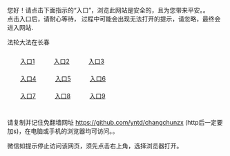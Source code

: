 您好！请点击下面指示的“入口”，浏览此网站是安全的，且为您带来平安。。 <br/>
点击入口后，请耐心等待， 过程中可能会出现无法打开的提示，请忽略，最终会进入网站. </br>

法轮大法在长春<br/>
<div style="padding:10px"><a style="margin:20px" target="_blank" href="https://d126qzokzieqza.cloudfront.net/2Qpsp?qewrjc" id="ccLink1" rel="nofollow">入口1</a> <a target="_blank" style="margin:20px" href="https://d2srmf6lakvp4w.cloudfront.net/2Qpsp?cnwpihsa" id="ccLink2" rel="nofollow">入口2</a> <a style="margin:20px" target="_blank" href="https://d2osxr6gavr3y2.cloudfront.net/2Qpsp?iyavnf" id="ccLink3" rel="nofollow">入口3</a></div>

<div style="padding:10px" ><a style="margin:20px" target="_blank" href="https://d126qzokzieqza.cloudfront.net/2Qpsp?qewrjc" id="ccLink4" rel="nofollow">入口4</a> <a style="margin:20px" href="https://d2srmf6lakvp4w.cloudfront.net/2Qpsp?cnwpihsa" target="_blank" id="ccLink5" rel="nofollow">入口5</a> <a style="margin:20px" href="https://d2osxr6gavr3y2.cloudfront.net/2Qpsp?iyavnf" target="_blank" id="ccLink6" rel="nofollow">入口6</a></div>

<div style="padding:10px"><a style="margin:20px" target="_blank" href="https://d126qzokzieqza.cloudfront.net/2Qpsp?qewrjc" id="ccLink7" rel="nofollow">入口7</a> <a style="margin:20px" href="https://d2srmf6lakvp4w.cloudfront.net/2Qpsp?cnwpihsa" target="_blank" id="ccLink8" rel="nofollow">入口8</a> <a style="margin:20px" target="_blank" href="https://d2osxr6gavr3y2.cloudfront.net/2Qpsp?iyavnf" id="ccLink9" rel="nofollow">入口9</a></div>

<br/>



请复制并记住免翻墙网址 https://github.com/yntd/changchunzx (http后一定要加s)，在电脑或手机的浏览器均可访问。。<br/>

微信如提示停止访问该网页，须先点击右上角，选择浏览器打开。
